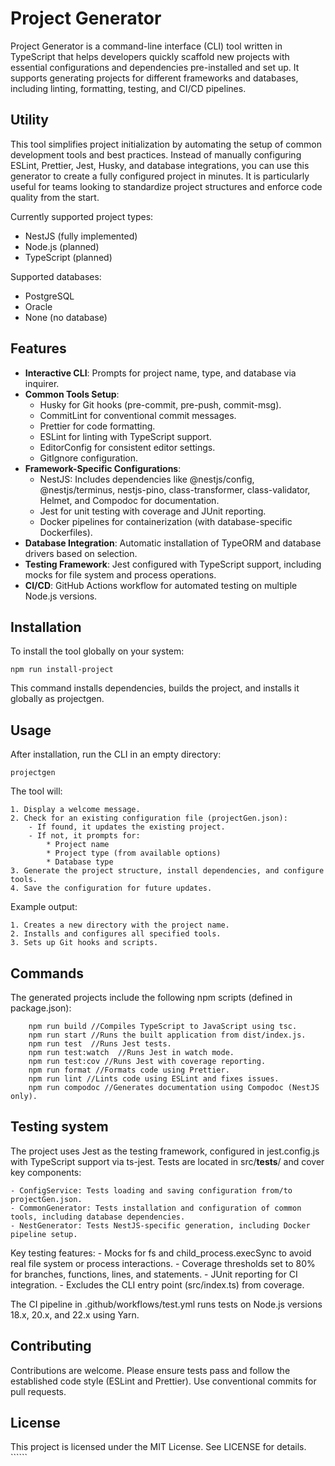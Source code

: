 # Project Generator

Project Generator is a command-line interface (CLI) tool written in TypeScript that helps developers quickly scaffold new projects with essential configurations and dependencies pre-installed and set up. It supports generating projects for different frameworks and databases, including linting, formatting, testing, and CI/CD pipelines.

## Utility

This tool simplifies project initialization by automating the setup of common development tools and best practices. Instead of manually configuring ESLint, Prettier, Jest, Husky, and database integrations, you can use this generator to create a fully configured project in minutes. It is particularly useful for teams looking to standardize project structures and enforce code quality from the start.

Currently supported project types:
- NestJS (fully implemented)
- Node.js (planned)
- TypeScript (planned)

Supported databases:
- PostgreSQL
- Oracle
- None (no database)

## Features

- **Interactive CLI**: Prompts for project name, type, and database via inquirer.
- **Common Tools Setup**:
  - Husky for Git hooks (pre-commit, pre-push, commit-msg).
  - CommitLint for conventional commit messages.
  - Prettier for code formatting.
  - ESLint for linting with TypeScript support.
  - EditorConfig for consistent editor settings.
  - GitIgnore configuration.
- **Framework-Specific Configurations**:
  - NestJS: Includes dependencies like @nestjs/config, @nestjs/terminus, nestjs-pino, class-transformer, class-validator, Helmet, and Compodoc for documentation.
  - Jest for unit testing with coverage and JUnit reporting.
  - Docker pipelines for containerization (with database-specific Dockerfiles).
- **Database Integration**: Automatic installation of TypeORM and database drivers based on selection.
- **Testing Framework**: Jest configured with TypeScript support, including mocks for file system and process operations.
- **CI/CD**: GitHub Actions workflow for automated testing on multiple Node.js versions.

## Installation

To install the tool globally on your system:

```shell
npm run install-project
```

This command installs dependencies, builds the project, and installs it globally as projectgen.

## Usage

After installation, run the CLI in an empty directory:

```shell
projectgen
```

The tool will:

    1. Display a welcome message.
    2. Check for an existing configuration file (projectGen.json):
        - If found, it updates the existing project.
        - If not, it prompts for:
            * Project name
            * Project type (from available options)
            * Database type
    3. Generate the project structure, install dependencies, and configure tools.
    4. Save the configuration for future updates.

Example output:

    1. Creates a new directory with the project name.
    2. Installs and configures all specified tools.
    3. Sets up Git hooks and scripts.

## Commands
The generated projects include the following npm scripts (defined in package.json):

```shell
    npm run build //Compiles TypeScript to JavaScript using tsc.
    npm run start //Runs the built application from dist/index.js.
    npm run test  //Runs Jest tests.
    npm run test:watch  //Runs Jest in watch mode.
    npm run test:cov //Runs Jest with coverage reporting.
    npm run format //Formats code using Prettier.
    npm run lint //Lints code using ESLint and fixes issues.
    npm run compodoc //Generates documentation using Compodoc (NestJS only).
```

## Testing system

The project uses Jest as the testing framework, configured in jest.config.js with TypeScript support via ts-jest. Tests are located in src/__tests__/ and cover key components:

    - ConfigService: Tests loading and saving configuration from/to projectGen.json.
    - CommonGenerator: Tests installation and configuration of common tools, including database dependencies.
    - NestGenerator: Tests NestJS-specific generation, including Docker pipeline setup.

Key testing features:
    - Mocks for fs and child_process.execSync to avoid real file system or process interactions.
    - Coverage thresholds set to 80% for branches, functions, lines, and statements.
    - JUnit reporting for CI integration.
    - Excludes the CLI entry point (src/index.ts) from coverage.

The CI pipeline in .github/workflows/test.yml runs tests on Node.js versions 18.x, 20.x, and 22.x using Yarn.

## Contributing
Contributions are welcome. Please ensure tests pass and follow the established code style (ESLint and Prettier). Use conventional commits for pull requests.

## License
This project is licensed under the MIT License. See LICENSE for details. ``````